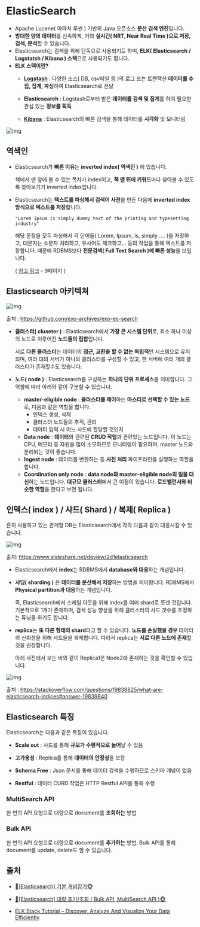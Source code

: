 # ElasticSearch

- Apache Lucene( 아파치 루씬 ) 기반의 Java 오픈소스 **분산 검색 엔진**입니다.
- **방대한 양의 데이터**를 신속하게, 거의 **실시간( NRT, Near Real Time )으로 저장, 검색, 분석**할 수 있습니다.
- Elasticsearch는 검색을 위해 단독으로 사용되기도 하며, **ELK( Elasticsearch / Logstatsh / Kibana ) 스택**으로 사용되기도 합니다.
- **ELK 스택이란?**
  - [**Logstash**](https://github.com/sujinnaljin/TIL/blob/master/Logstash.md) : 다양한 소스( DB, csv파일 등 )의 로그 또는 트랜잭션 **데이터를 수집, 집계, 파싱**하여 Elasticsearch로 전달

  - **Elasticsearch** : Logstash로부터 받은 **데이터를 검색 및 집계**를 하여 필요한 관심 있는 **정보를 획득**

  - [**Kibana**](https://github.com/sujinnaljin/TIL/blob/master/Kibana.md) : Elasticsearch의 빠른 검색을 통해 데이터를 **시각화** 및 모니터링


![img](https://t1.daumcdn.net/cfile/tistory/993B7E495C98CAA706)

## 역색인

- Elasticsearch가 **빠른 이유**는 **inverted index( 역색인 )** 에 있습니다. 

  책에서 맨 앞에 볼 수 있는 목차가 index이고, **책 맨 뒤에 키워드**마다 찾아볼 수 있도록 찾아보기가 inverted index입니다.

- Elasticsearch는 **텍스트를 파싱해서 검색어 사전**을 만든 다음에 **inverted index 방식으로 텍스트를 저장**합니다.

  ```
  "Lorem Ipsum is simply dummy text of the printing and typesetting industry"
  ```

  해당 문장을 모두 파싱해서 각 단어들( Lorem, Ipsum, is, simply .... )을 저장하고, 대문자는 소문자 처리하고, 유사어도 체크하고... 등의 작업을 통해 텍스트를 저장합니다. 때문에 RDBMS보다 **전문검색( Full Text Search )에 빠른 성능**을 보입니다.

  ( [참고 ](https://www.slideshare.net/kjmorc/ss-80803233)[링](https://www.slideshare.net/kjmorc/ss-80803233)[크](https://www.slideshare.net/kjmorc/ss-80803233) - 9페이지 )

## Elasticsearch 아키텍쳐

![img](https://t1.daumcdn.net/cfile/tistory/99A97A355C98D42D2E)

출처 : https://github.com/exo-archives/exo-es-search

- **클러스터( cluseter )** : Elasticsearch에서 **가장 큰 시스템 단위**로, 최소 하나 이상의 노드로 이루어진 **노드들의 집합**입니다.

  서로 **다른 클러스터**는 데이터의 **접근, 교환을 할 수 없는 독립적**인 시스템으로 유지되며, 여러 대의 서버가 하나의 클러스터를 구성할 수 있고, 한 서버에 여러 개의 클러스터가 존재할수도 있습니다.

- **노드( node )** : Elasticsearch를 구성하는 **하나의 단위 프로세스**를 의미합니다. 그 역할에 따라 아래와 같이 구분할 수 있습니다.

  - **master-eligible node** : **클러스터를 제어**하는 **마스터로 선택할 수 있는 노드**로, 다음과 같은 역할을 합니다.
    - 인덱스 생성, 삭제
    - 클러스더 노드들의 추적, 관리
    - 데이터 입력 시 어느 샤드에 할당할 것인지
  - **Data node** : **데이터**와 관련된 **CRUD 작업**과 관련있는 노드입니다. 이 노드는 CPU, 메모리 등 자원을 많이 소모하므로 모니터링이 필요하며, master 노드와 분리되는 것이 좋습니다.
  - **Ingest node** : 데이터를 변환하는 등 **사전 처리** 파이프라인을 실행하는 역할을 합니다.
  - **Coordination only node** : **data node와 master-eligible node의 일을 대신**하는 노드입니다. **대규모 클러스터**에서 큰 이점이 있습니다. **로드밸런서와 비슷한 역할**을 한다고 보면 됩니다.

## 인덱스( index ) / 샤드( Shard ) / 복제( Replica )

흔히 사용하고 있는 관계형 DB는 Elasticsearch에서 각각 다음과 같이 대응시킬 수 있습니다.

![img](https://t1.daumcdn.net/cfile/tistory/998444375C98CC021F)

출처: https://www.slideshare.net/deview/2d1elasticsearch

- Elasticsearch에서 **index**는 RDBMS에서 **database와 대응**하는 개념입니다.

- **샤딩( sharding )** 은 **데이터를 분산해서 저장**하는 방법을 의미합니다. RDBMS에서 **Physical partition과 대응**하는 개념입니다.

  즉, Elasticsearch에서 스케일 아웃을 위해 index를 여러 shard로 쪼갠 것입니다. 기본적으로 1개가 존재하며, 검색 성능 향상을 위해 클러스터의 샤드 갯수를 조정하는 튜닝을 하기도 합니다.

- **replica**는 **또 다른 형태의 shard**라고 할 수 있습니다. **노드를 손실했을 경우** 데이터의 신뢰성을 위해 샤드들을 복제합니다. 따라서 replica는 **서로 다른 노드에 존재**할 것을 권장합니다.

  아래 사진에서 보는 바와 같이 Replica1은 Node2에 존재하는 것을 확인할 수 있습니다.

![img](https://t1.daumcdn.net/cfile/tistory/991563425C98CB341A)

출처 : https://stackoverflow.com/questions/19838825/what-are-elasticsearch-indices#answer-19839840

## Elasticsearch 특징

Elasticsearch는 다음과 같은 특징이 있습니다.

- **Scale out** : 샤드를 통해 **규모가 수평적으로 늘어**날 수 있음

- **고가용성** : Replica를 통해 **데이터의 안정성**을 보장

- **Schema Free** : Json 문서를 통해 데이터 검색을 수행하므로 스키마 개념이 없음

- **Restful** : 데이터 CURD 작업은 HTTP Restful API를 통해 수행




### MultiSearch API

한 번의 API 요청으로 대량으로 document를 **조회하는** 방법

### Bulk API

한 번의 API 요청으로 대량으로 document를 **추가하는** 방법. Bulk API를 통해 document를 update, delete도 할 수 있습니다.



## 출처

- [🙈[Elasticsearch] 기본 개념잡기🐵](https://victorydntmd.tistory.com/308)
- [🙈[Elasticsearch] 대량 추가/조회 ( Bulk API, MultiSearch API )🐵](https://victorydntmd.tistory.com/316)

- [ELK Stack Tutorial – Discover, Analyze And Visualize Your Data Efficiently](https://www.edureka.co/blog/elk-stack-tutorial/)
